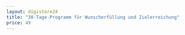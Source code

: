 ```yaml
---
layout: digistore24
title: "30-Tage-Programm für Wunscherfüllung und Zielerreichung"
price: 49
---
```

